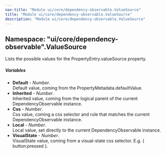 ```yaml
---
nav-title: "Module ui/core/dependency-observable.ValueSource"
title: "Module ui/core/dependency-observable.ValueSource"
description: "Module ui/core/dependency-observable.ValueSource"
---
```

## Namespace: "ui/core/dependency-observable".ValueSource
Lists the possible values for the PropertyEntry.valueSource property.

##### Variables
 - **Default** - _Number_.    
  Default value, coming from the PropertyMetadata.defaultValue.
 - **Inherited** - _Number_.    
  Inherited value, coming from the logical parent of the current DependencyObservable instance.
 - **Css** - _Number_.    
  Css value, coming a css selector and rule that matches the current DependencyObservable instance.
 - **Local** - _Number_.    
  Local value, set directly to the current DependencyObservable instance.
 - **VisualState** - _Number_.    
  VisualState value, coming from a visual-state css selector. E.g. { button:pressed }.